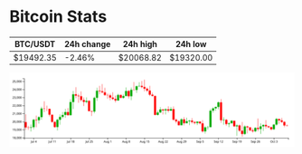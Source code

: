 # Bitcoin Stats

BTC/USDT|24h change|24h high|24h low|
|---|---|---|---|
|$19492.35|-2.46%|$20068.82|$19320.00|

<img src="./chart.svg">
